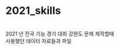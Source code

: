 # 2021_skills
<title>[전국기능경기대회 정보기술]</title> <br>
2021 년 전국 기능 경기 대회 강원도 문제 제작할때 <br>
사용했던 데이터 자료들과 파일
